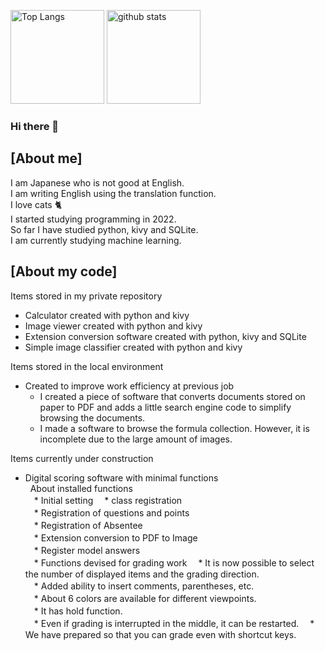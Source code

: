 <p align="left"> 
  <img alt="Top Langs" height="150px" src="https://github-readme-stats.vercel.app/api/top-langs/?username=kyoko-toro&layout=compact&count_private=true" />
  <img alt="github stats" height="150px" src="https://github-readme-stats.vercel.app/api?username=kyoko-toro" />
</p>

### Hi there 👋

## [About me]
I am Japanese who is not good at English.  
I am writing English using the translation function.  
I love cats 🐈  
I started studying programming in 2022.  
So far I have studied python, kivy and SQLite.  
I am currently studying machine learning.  

## [About my code]
Items stored in my private repository  
* Calculator created with python and kivy
* Image viewer created with python and kivy
* Extension conversion software created with python, kivy and SQLite
* Simple image classifier created with python and kivy

Items stored in the local environment  
* Created to improve work efficiency at previous job  
  * I created a piece of software that converts documents stored on paper to PDF and adds a little search engine code to simplify browsing the documents.
  * I made a software to browse the formula collection. However, it is incomplete due to the large amount of images.

Items currently under construction  
* Digital scoring software with minimal functions  
&nbsp; About installed functions  
　* Initial setting
  　* class registration  
  　* Registration of questions and points  
  　* Registration of Absentee  
  　* Extension conversion to PDF to Image  
  　* Register model answers  
　* Functions devised for grading work
  　* It is now possible to select the number of displayed items and the grading direction.  
  　* Added ability to insert comments, parentheses, etc.  
  　* About 6 colors are available for different viewpoints.  
  　* It has hold function.  
  　* Even if grading is interrupted in the middle, it can be restarted.
  　* We have prepared so that you can grade even with shortcut keys.  

